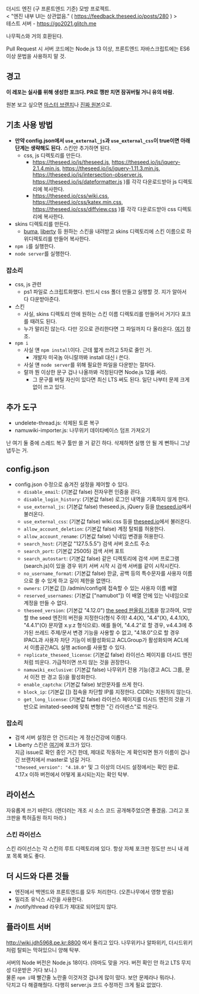 더시드 엔진 (구 프론트엔드 기준) 모방 프로젝트.  
< "엔진 내부 UI는 상관없음." ( https://feedback.theseed.io/posts/280 ) >  
테스트 서버 - https://go2021.glitch.me

나무픽스와 거의 호환된다.

Pull Request 시 서버 코드에는 Node.js 13 이상, 프론트엔드 자바스크립트에는 ES6 이상 문법을 사용하지 말 것.

## 경고
<b style="size: 3em;">이 레포는 실사를 위해 생성한 포크다. PR로 깽판 치면 잠궈버릴 거니 유의 바람.</b>


원본 보고 싶으면 [마스터 브랜치](https://github.com/JeonDohyeon/imitated-seed/blob/master)나 [진짜 원본](https://github.com/gdl-blue/imitated-seed-2)으로.

## 기초 사용 방법
- **만약 config.json에서 `use_external_js`과 `use_external_css`이 true이면 아래 단계는 생략해도 된다.** 스킨만 추가하면 된다.
  - css, js 디렉토리를 만든다.
    - https://theseed.io/js/theseed.js, https://theseed.io/js/jquery-2.1.4.min.js, https://theseed.io/js/jquery-1.11.3.min.js, https://theseed.io/js/intersection-observer.js, https://theseed.io/js/dateformatter.js )를 각각 다운로드받아 js 디렉토리에 복사한다.
    - https://theseed.io/css/wiki.css, https://theseed.io/css/katex.min.css, https://theseed.io/css/diffview.css )를 각각 다운로드받아 css 디렉토리에 복사한다.
- skins 디렉토리를 만든다.
  - [buma](https://github.com/LiteHell/theseed-skin-buma/tree/d77eef50a77007da391c5082b4b94818db372417), [liberty](https://github.com/namuwiki/theseed-skin-liberty/tree/153cf78f70206643ec42e856aff8280dc21eb2c0) 등 원하는 스킨을 내려받고 skins 디렉토리에 스킨 이름으로 하위디렉토리를 만들어 복사한다.
- `npm i`를 실행한다.
- `node server`를 실행한다.

### 잡소리
- css, js 관련
  - ps1 파일로 스크립트화했다. 반드시 css 폴더 만들고 실행할 것. 지가 알아서 다 다운받아준다.
- 스킨
  - 사실, skins 디렉토리 안에 원하는 스킨 이름 디렉토리를 만들어서 거기다 포크를 때려도 된다.
  - 누가 말리진 않는다. 다만 깃으로 관리한다면 그 파일까지 다 올라온다. [여기](./skins/liberty) 참조.
- `npm i`
  - 사실 얜 `npm install`이다. 근데 짧게 쓰려고 5자로 줄인 거.
    - 개발자 미국놈 아니랄까봐 install 대신 i 쓴다.
  - 사실 얜 `node server`를 위해 필요한 파일을 다운받는 절차다.
  - 랄까 뭔 이상한 문구 겁나 나올까봐 걱정된다면 Node.js 12를 써라.
    - 그 문구를 버틸 자신이 있다면 최신 LTS 써도 된다. 일단 나부터 문제 크게 없이 쓰고 있다.

## 추가 도구
- undelete-thread.js: 삭제된 토론 복구
- namuwiki-importer.js: 나무위키 데이타베이스 덤프 가져오기

난 여기 둘 중에 스레드 복구 툴만 쓸 거 같긴 하다. 삭제하면 실행 안 될 게 뻔하니 그냥 냅두는 거.

## config.json
- config.json 수정으로 숨겨진 설정을 제어할 수 있다.
  - `disable_email`: (기본값 false) 전자우편 인증을 끈다.
  - `disable_login_history`: (기본값 false) 로그인 내역을 기록하지 않게 한다.
  - `use_external_js`: (기본값 false) theseed.js, jQuery 등을 [theseed.io](https://theseed.io)에서 불러온다.
  - `use_external_css`: (기본값 false) wiki.css 등을 [theseed.io](https://theseed.io)에서 불러온다.
  - `allow_account_deletion`: (기본값 false) 계정 탈퇴를 허용한다.
  - `allow_account_rename`: (기본값 false) 닉네임 변경을 허용한다.
  - `search_host`: (기본값 "127.5.5.5") 검색 서버 호스트 주소
  - `search_port`: (기본값 25005) 검색 서버 포트
  - `search_autostart`: (기본값 false) 같은 디렉토리에 검색 서버 프로그램(search.js)이 있을 경우 위키 서버 시작 시 검색 서버를 같이 시작시킨다.
  - `no_username_format`: (기본값 false) 한글, 공백 등의 특수문자를 사용자 이름으로 쓸 수 있게 하고 길이 제한을 없앤다.
  - `owners`: (기본값 \[\]) /admin/config에 접속할 수 있는 사용자 이름 배열
  - `reserved_usernames`: (기본값 \["namubot"\]) 이 배열 안에 있는 닉네임으로 계정을 만들 수 없다.
  - `theseed_version`: (기본값 "4.12.0") [the seed 판올림 기록](https://namu.wiki/w/the%20seed/%EC%97%85%EB%8D%B0%EC%9D%B4%ED%8A%B8#toc)을 참고하여, 모방할 the seed 엔진의 버전을 지정한다(형식 주의! 4.4(X), "4.4"(X), 4.4.1(X), "4.4.1"(O) 문자열 x.y.z 형식으로). 예를 들어, "4.4.2"로 할 경우, v4.4.3에 추가된 쓰레드 주제/문서 변경 기능을 사용할 수 없고, "4.18.0"으로 할 경우 IPACL과 사용자 차단 기능이 비활성화되고 ACLGroup가 활성화되며 ACL에서 이름공간ACL 실행 action를 사용할 수 있다.
  - `replicate_theseed_license`: (기본값 false) 라이선스 페이지를 더시드 엔진처럼 띄운다. 가급적이면 쓰지 않는 것을 권장한다.
  - `namuwiki_exclusive`: (기본값 false) 나무위키 전용 기능(경고 ACL 그룹, 문서 이전 판 경고 등)을 활성화한다.
  - `enable_captcha`: (기본값 false) 보안문자를 쓰게 한다.
  - `block_ip`: (기본값 []) 접속을 차단할 IP를 지정한다. CIDR는 지원하지 않는다.
  - `get_long_license`: (기본값 false) 라이선스 페이지를 더시드 엔진의 것을 기반으로 imitated-seed에 맞춰 변형한 "긴 라이센스"로 띄운다.

### 잡소리
- 검색 서버 설정은 안 건드리는 게 정신건강에 이롭다.
- Liberty 스킨은 [여기](https://github.com/JeonDohyeon/theseed-skin-liberty)에 포크가 있다.  
지금 issue로 확인 중인 거긴 한데, 제대로 작동하는 게 확인되면 뭔가 이름이 겁나 긴 브랜치에서 master로 넘길 거다.  
`"theseed_version": "4.18.0"` 및 그 이상의 더시드 설정에서는 확인 완료. 4.17.x 이하 버전에서 어떻게 표시되는지는 확인 탁부.

## 라이선스
자유롭게 쓰기 바란다. (렌더러는 개조 시 소스 코드 공개해주었으면 좋겠음. 그리고 포크판을 특허출원 하지 마라.)

### 스킨 라이선스
스킨 라이선스는 각 스킨의 루트 디렉토리에 있다. 항상 자체 포크판 정도만 쓰니 내 레포 목록 봐도 좋다.

## 더 시드와 다른 것들
- 엔진에서 백엔드와 프론트엔드를 모두 처리한다. (오픈나무에서 영향 받음)
- 밀리초 유닉스 시간을 사용한다.
- /notify/thread 라우트가 제대로 되어있지 않다.

## 플라이트 서버
http://wiki.jdh5968.pe.kr:8800 에서 돌리고 있다. 나무위키나 알파위키, 더시드위키처럼 탈퇴는 막혀있으니 양해 탁부.

서버의 Node 버전은 Node.js 18이다. (아마도 맞을 거다. 버전 확인 안 하고 LTS 무지성 다운받은 거다 보니.)  
물론 `npm i`때 빨간줄 노란줄 이것저것 겁나게 많이 떴다. 보안 문제라나 뭐라나.  
닥치고 다 해결해줬다. 다행히 server.js 코드 수정까진 크게 필요 없었다.
